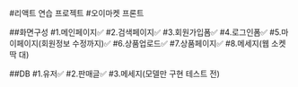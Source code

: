 #리액트 연습 프로젝트 #오이마켓 프론트

##화면구성
#1.메인페이지✅
#2.검색페이지✅
#3.회원가입폼✅
#4.로그인폼✅
#5.마이페이지(회원정보 수정까지)✅
#6.상품업로드✅
#7.상품페이지✅
#8.메세지(웹 소켓 딱 대)

##DB
#1.유저✅
#2.판매글✅
#3.메세지(모델만 구현 테스트 전)
